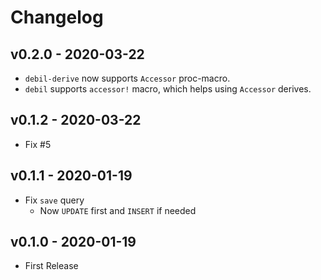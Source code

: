 # Changelog

## v0.2.0 - 2020-03-22

* `debil-derive` now supports `Accessor` proc-macro.
* `debil` supports `accessor!` macro, which helps using `Accessor` derives.

## v0.1.2 - 2020-03-22

* Fix #5

## v0.1.1 - 2020-01-19

* Fix `save` query
  * Now `UPDATE` first and `INSERT` if needed

## v0.1.0 - 2020-01-19

* First Release

